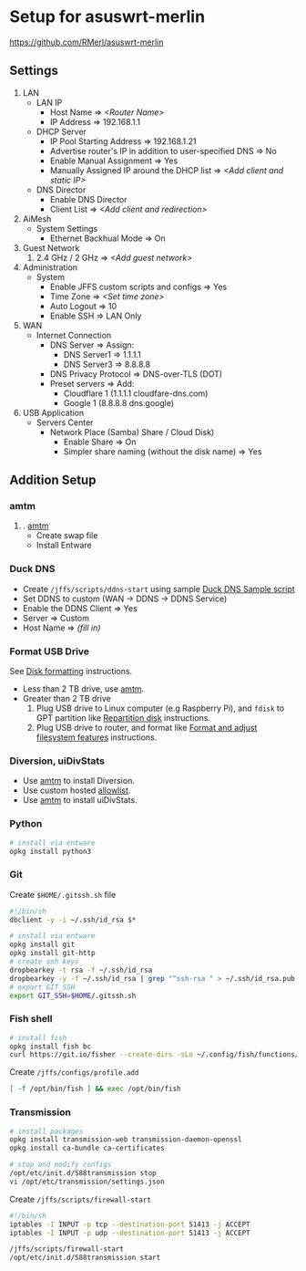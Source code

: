 # Setup for asuswrt-merlin
https://github.com/RMerl/asuswrt-merlin

## Settings
1. LAN
    * LAN IP
	    * Host  Name => *\<Router Name>*
		* IP Address => 192.168.1.1
	*  DHCP Server
	    * IP Pool Starting Address => 192.168.1.21
	    * Advertise router's IP in addition to user-specified DNS => No
	    * Enable Manual Assignment  => Yes
	    * Manually Assigned IP around the DHCP list => *\<Add client and static IP>*
    * DNS Director
	    * Enable DNS Director
		* Client List => *\<Add client and redirection>*
1. AiMesh
    * System Settings
	    * Ethernet Backhual Mode => On
1. Guest Network
	1. 2.4 GHz / 2 GHz => *\<Add guest network>*
1. Administration
    * System
	    * Enable JFFS custom scripts and configs => Yes
	    * Time Zone => *\<Set time zone>*
	    * Auto Logout => 10
	    * Enable SSH => LAN Only
1. WAN
    * Internet Connection
	    * DNS Server => Assign:
	        * DNS Server1 => 1.1.1.1
	        * DNS Server3 => 8.8.8.8
		* DNS Privacy Protocol => DNS-over-TLS (DOT)
		* Preset servers  => Add: 
			* Cloudflare 1 (1.1.1.1 cloudfare-dns.com)
			* Google 1 (8.8.8.8 dns.google)
1. USB Application
	* Servers Center
		* Network Place (Samba) Share / Cloud Disk)
			* Enable Share => On
			* Simpler share naming (without the disk name) => Yes

## Addition Setup
### amtm
1. . [amtm](https://diversion.ch/amtm.html)
    * Create swap file
    * Install Entware

### Duck DNS
* Create `/jffs/scripts/ddns-start` using sample [Duck DNS Sample script](https://github.com/RMerl/asuswrt-merlin.ng/wiki/DDNS-Sample-Scripts#duck-dns)
* Set DDNS to custom (WAN -> DDNS -> DDNS Service)
*  Enable the DDNS Client	=> Yes
*  Server => Custom
*  Host Name => *(fill in)*

### Format USB Drive
See [Disk formatting](https://github.com/RMerl/asuswrt-merlin.ng/wiki/Disk-formatting) instructions.

* Less than 2 TB drive, use [amtm](https://diversion.ch/amtm.html).
* Greater than 2 TB drive
  1. Plug USB drive to Linux computer (e.g Raspberry Pi), and `fdisk` to GPT partition like [Repartition disk](https://github.com/RMerl/asuswrt-merlin.ng/wiki/Disk-formatting#7-repartition-disk) instructions.
  2. Plug USB drive to router, and format like [Format and adjust filesystem features](https://github.com/RMerl/asuswrt-merlin.ng/wiki/Disk-formatting#8-format-and-adjust-filesystem-features) instructions.

### Diversion, uiDivStats
* Use [amtm](https://diversion.ch/amtm.html) to install Diversion.
* Use custom hosted [allowlist](https://raw.githubusercontent.com/johnkchiu/allowlist/master/domains/_full-list.txt).
* Use [amtm](https://diversion.ch/amtm.html) to install uiDivStats.

### Python
```bash
# install via entware
opkg install python3
```

### Git
Create `$HOME/.gitssh.sh` file
```bash
#!/bin/sh
dbclient -y -i ~/.ssh/id_rsa $*
```

```bash
# install via entware
opkg install git
opkg install git-http
# create ssh keys
dropbearkey -t rsa -f ~/.ssh/id_rsa
dropbearkey -y -f ~/.ssh/id_rsa | grep "^ssh-rsa " > ~/.ssh/id_rsa.pub
# export GIT_SSH
export GIT_SSH=$HOME/.gitssh.sh
```

### Fish shell
```bash
# install fish
opkg install fish bc
curl https://git.io/fisher --create-dirs -sLo ~/.config/fish/functions/fisher.fish
```

Create `/jffs/configs/profile.add`
```bash
[ -f /opt/bin/fish ] && exec /opt/bin/fish
```

### Transmission
```bash
# install packages
opkg install transmission-web transmission-daemon-openssl
opkg install ca-bundle ca-certificates

# stop and modify configs
/opt/etc/init.d/S88transmission stop
vi /opt/etc/transmission/settings.json
```

Create `/jffs/scripts/firewall-start`
```bash
#!/bin/sh
iptables -I INPUT -p tcp --destination-port 51413 -j ACCEPT
iptables -I INPUT -p udp --destination-port 51413 -j ACCEPT
```

```bash
/jffs/scripts/firewall-start
/opt/etc/init.d/S88transmission start
```